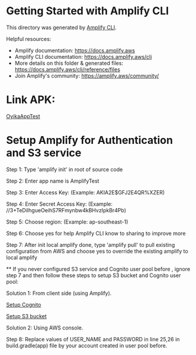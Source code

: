 # Getting Started with Amplify CLI
This directory was generated by [Amplify CLI](https://docs.amplify.aws/cli).

Helpful resources:
- Amplify documentation: https://docs.amplify.aws
- Amplify CLI documentation: https://docs.amplify.aws/cli
- More details on this folder & generated files: https://docs.amplify.aws/cli/reference/files
- Join Amplify's community: https://amplify.aws/community/

# Link APK:

[OyikaAppTest](https://drive.google.com/file/d/1AIUH-MGhh4hZKlDzWsZp5WhDkH47fuXt/view?usp=sharing)

# Setup Amplify for Authentication and S3 service

Step 1: Type 'amplify init' in root of source code

Step 2: Enter app name is AmplifyTest

Step 3: Enter Access Key: (Example: AKIA2E$GFJ2E4QR%XZER)

Step 4: Enter Secret Access Key: (Example: //3+TeDiIhgueOeihS7RFmynbw4kBHvzIpkBr4Pb)

Step 5: Choose region: (Example: ap-southeast-1)

Step 6: Choose yes for help Amplify CLI know to sharing to improve more

Step 7: After init local amplify done, type 'amplify pull' to pull existing configuration from AWS and choose yes to override the existing amplify to local amplify

** If you never configured S3 service and Cognito user pool before , ignore step 7 and then follow these steps to 
setup S3 bucket and Cognito user pool:

Solution 1: From client side (using Amplify).

[Setup Cognito](https://docs.amplify.aws/lib/auth/getting-started/q/platform/android/#configure-auth-category)

[Setup S3 bucket](https://docs.amplify.aws/lib/storage/getting-started/q/platform/android/)

Solution 2: Using AWS console.

Step 8: Replace values of USER_NAME and PASSWORD in line 25,26 in build.gradle(app) file by your account created in 
user pool before.
